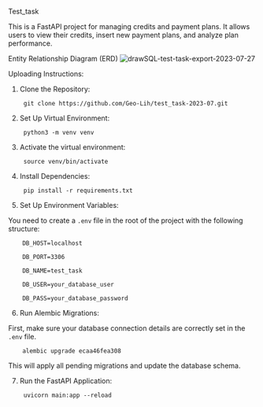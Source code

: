Test_task

This is a FastAPI project for managing credits and payment plans. It allows users to view their credits, insert new payment plans, and analyze plan performance.




Entity Relationship Diagram (ERD)
        ![drawSQL-test-task-export-2023-07-27](https://github.com/Geo-Lih/test_task-2023-07/assets/72580162/e369b39e-d554-4e17-a649-0c9a99af86f4)




Uploading Instructions:

1. Clone the Repository:

        git clone https://github.com/Geo-Lih/test_task-2023-07.git


2. Set Up Virtual Environment:

        python3 -m venv venv

3. Activate the virtual environment:

        source venv/bin/activate


4. Install Dependencies:

        pip install -r requirements.txt


5. Set Up Environment Variables:

You need to create a `.env` file in the root of the project with the following structure:

        DB_HOST=localhost
        
        DB_PORT=3306
        
        DB_NAME=test_task
        
        DB_USER=your_database_user
        
        DB_PASS=your_database_password


6. Run Alembic Migrations:

First, make sure your database connection details are correctly set in the `.env` file.

        alembic upgrade ecaa46fea308

This will apply all pending migrations and update the database schema.


7. Run the FastAPI Application:

        uvicorn main:app --reload
